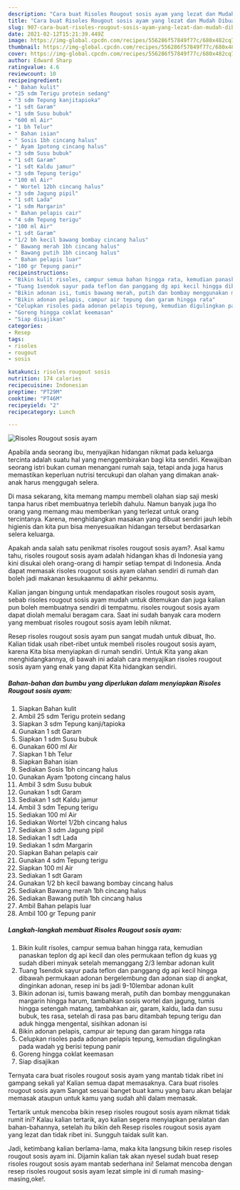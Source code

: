 ```yaml
---
description: "Cara buat Risoles Rougout sosis ayam yang lezat dan Mudah Dibuat"
title: "Cara buat Risoles Rougout sosis ayam yang lezat dan Mudah Dibuat"
slug: 907-cara-buat-risoles-rougout-sosis-ayam-yang-lezat-dan-mudah-dibuat
date: 2021-02-12T15:21:39.449Z
image: https://img-global.cpcdn.com/recipes/556286f57849f77c/680x482cq70/risoles-rougout-sosis-ayam-foto-resep-utama.jpg
thumbnail: https://img-global.cpcdn.com/recipes/556286f57849f77c/680x482cq70/risoles-rougout-sosis-ayam-foto-resep-utama.jpg
cover: https://img-global.cpcdn.com/recipes/556286f57849f77c/680x482cq70/risoles-rougout-sosis-ayam-foto-resep-utama.jpg
author: Edward Sharp
ratingvalue: 4.6
reviewcount: 10
recipeingredient:
- " Bahan kulit"
- "25 sdm Terigu protein sedang"
- "3 sdm Tepung kanjitapioka"
- "1 sdt Garam"
- "1 sdm Susu bubuk"
- "600 ml Air"
- "1 bh Telur"
- " Bahan isian"
- " Sosis 1bh cincang halus"
- " Ayam 1potong cincang halus"
- "3 sdm Susu bubuk"
- "1 sdt Garam"
- "1 sdt Kaldu jamur"
- "3 sdm Tepung terigu"
- "100 ml Air"
- " Wortel 12bh cincang halus"
- "3 sdm Jagung pipil"
- "1 sdt Lada"
- "1 sdm Margarin"
- " Bahan pelapis cair"
- "4 sdm Tepung terigu"
- "100 ml Air"
- "1 sdt Garam"
- "1/2 bh kecil bawang bombay cincang halus"
- " Bawang merah 1bh cincang halus"
- " Bawang putih 1bh cincang halus"
- " Bahan pelapis luar"
- "100 gr Tepung panir"
recipeinstructions:
- "Bikin kulit risoles, campur semua bahan hingga rata, kemudian panaskan teplon dg api kecil dan oles permukaan teflon dg kuas yg sudah diberi minyak setelah memanggang 2/3 lembar adonan kulit"
- "Tuang 1sendok sayur pada teflon dan panggang dg api kecil hingga dibawah permukaan adonan bergelembung dan adonan siap di angkat, dinginkan adonan, resep ini bs jadi 9-10lembar adonan kulit"
- "Bikin adonan isi, tumis bawang merah, putih dan bombay menggunakan margarin hingga harum, tambahkan sosis wortel dan jagung, tumis hingga setengah matang, tambahkan air, garam, kaldu, lada dan susu bubuk, tes rasa, setelah di rasa pas baru ditambah tepung terigu dan aduk hingga mengental, sisihkan adonan isi"
- "Bikin adonan pelapis, campur air tepung dan garam hingga rata"
- "Celupkan risoles pada adonan pelapis tepung, kemudian digulingkan pada wadah yg berisi tepung panir"
- "Goreng hingga coklat keemasan"
- "Siap disajikan"
categories:
- Resep
tags:
- risoles
- rougout
- sosis

katakunci: risoles rougout sosis 
nutrition: 174 calories
recipecuisine: Indonesian
preptime: "PT29M"
cooktime: "PT46M"
recipeyield: "2"
recipecategory: Lunch

---
```



![Risoles Rougout sosis ayam](https://img-global.cpcdn.com/recipes/556286f57849f77c/680x482cq70/risoles-rougout-sosis-ayam-foto-resep-utama.jpg)

Apabila anda seorang ibu, menyajikan hidangan nikmat pada keluarga tercinta adalah suatu hal yang menggembirakan bagi kita sendiri. Kewajiban seorang istri bukan cuman menangani rumah saja, tetapi anda juga harus memastikan keperluan nutrisi tercukupi dan olahan yang dimakan anak-anak harus menggugah selera.

Di masa  sekarang, kita memang mampu membeli olahan siap saji meski tanpa harus ribet membuatnya terlebih dahulu. Namun banyak juga lho orang yang memang mau memberikan yang terlezat untuk orang tercintanya. Karena, menghidangkan masakan yang dibuat sendiri jauh lebih higienis dan kita pun bisa menyesuaikan hidangan tersebut berdasarkan selera keluarga. 



Apakah anda salah satu penikmat risoles rougout sosis ayam?. Asal kamu tahu, risoles rougout sosis ayam adalah hidangan khas di Indonesia yang kini disukai oleh orang-orang di hampir setiap tempat di Indonesia. Anda dapat memasak risoles rougout sosis ayam olahan sendiri di rumah dan boleh jadi makanan kesukaanmu di akhir pekanmu.

Kalian jangan bingung untuk mendapatkan risoles rougout sosis ayam, sebab risoles rougout sosis ayam mudah untuk ditemukan dan juga kalian pun boleh membuatnya sendiri di tempatmu. risoles rougout sosis ayam dapat diolah memalui beragam cara. Saat ini sudah banyak cara modern yang membuat risoles rougout sosis ayam lebih nikmat.

Resep risoles rougout sosis ayam pun sangat mudah untuk dibuat, lho. Kalian tidak usah ribet-ribet untuk membeli risoles rougout sosis ayam, karena Kita bisa menyiapkan di rumah sendiri. Untuk Kita yang akan menghidangkannya, di bawah ini adalah cara menyajikan risoles rougout sosis ayam yang enak yang dapat Kita hidangkan sendiri.

<!--inarticleads1-->

##### Bahan-bahan dan bumbu yang diperlukan dalam menyiapkan Risoles Rougout sosis ayam:

1. Siapkan  Bahan kulit
1. Ambil 25 sdm Terigu protein sedang
1. Siapkan 3 sdm Tepung kanji/tapioka
1. Gunakan 1 sdt Garam
1. Siapkan 1 sdm Susu bubuk
1. Gunakan 600 ml Air
1. Siapkan 1 bh Telur
1. Siapkan  Bahan isian
1. Sediakan  Sosis 1bh cincang halus
1. Gunakan  Ayam 1potong cincang halus
1. Ambil 3 sdm Susu bubuk
1. Gunakan 1 sdt Garam
1. Sediakan 1 sdt Kaldu jamur
1. Ambil 3 sdm Tepung terigu
1. Sediakan 100 ml Air
1. Sediakan  Wortel 1/2bh cincang halus
1. Sediakan 3 sdm Jagung pipil
1. Sediakan 1 sdt Lada
1. Sediakan 1 sdm Margarin
1. Siapkan  Bahan pelapis cair
1. Gunakan 4 sdm Tepung terigu
1. Siapkan 100 ml Air
1. Sediakan 1 sdt Garam
1. Gunakan 1/2 bh kecil bawang bombay cincang halus
1. Sediakan  Bawang merah 1bh cincang halus
1. Sediakan  Bawang putih 1bh cincang halus
1. Ambil  Bahan pelapis luar
1. Ambil 100 gr Tepung panir




<!--inarticleads2-->

##### Langkah-langkah membuat Risoles Rougout sosis ayam:

1. Bikin kulit risoles, campur semua bahan hingga rata, kemudian panaskan teplon dg api kecil dan oles permukaan teflon dg kuas yg sudah diberi minyak setelah memanggang 2/3 lembar adonan kulit
1. Tuang 1sendok sayur pada teflon dan panggang dg api kecil hingga dibawah permukaan adonan bergelembung dan adonan siap di angkat, dinginkan adonan, resep ini bs jadi 9-10lembar adonan kulit
1. Bikin adonan isi, tumis bawang merah, putih dan bombay menggunakan margarin hingga harum, tambahkan sosis wortel dan jagung, tumis hingga setengah matang, tambahkan air, garam, kaldu, lada dan susu bubuk, tes rasa, setelah di rasa pas baru ditambah tepung terigu dan aduk hingga mengental, sisihkan adonan isi
1. Bikin adonan pelapis, campur air tepung dan garam hingga rata
1. Celupkan risoles pada adonan pelapis tepung, kemudian digulingkan pada wadah yg berisi tepung panir
1. Goreng hingga coklat keemasan
1. Siap disajikan




Ternyata cara buat risoles rougout sosis ayam yang mantab tidak ribet ini gampang sekali ya! Kalian semua dapat memasaknya. Cara buat risoles rougout sosis ayam Sangat sesuai banget buat kamu yang baru akan belajar memasak ataupun untuk kamu yang sudah ahli dalam memasak.

Tertarik untuk mencoba bikin resep risoles rougout sosis ayam nikmat tidak rumit ini? Kalau kalian tertarik, ayo kalian segera menyiapkan peralatan dan bahan-bahannya, setelah itu bikin deh Resep risoles rougout sosis ayam yang lezat dan tidak ribet ini. Sungguh taidak sulit kan. 

Jadi, ketimbang kalian berlama-lama, maka kita langsung bikin resep risoles rougout sosis ayam ini. Dijamin kalian tak akan nyesel sudah buat resep risoles rougout sosis ayam mantab sederhana ini! Selamat mencoba dengan resep risoles rougout sosis ayam lezat simple ini di rumah masing-masing,oke!.


